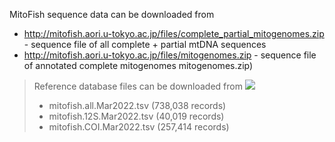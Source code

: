 MitoFish sequence data can be downloaded from

- http://mitofish.aori.u-tokyo.ac.jp/files/complete_partial_mitogenomes.zip - sequence file of all complete + partial mtDNA sequences
- http://mitofish.aori.u-tokyo.ac.jp/files/mitogenomes.zip - sequence file of annotated complete mitogenomes mitogenomes.zip)

> Reference database files can be downloaded from [<img src=https://zenodo.org/badge/DOI/10.5281/zenodo.6336244.svg>](https://doi.org/10.5281/zenodo.6336244)
> - mitofish.all.Mar2022.tsv (738,038 records)
> - mitofish.12S.Mar2022.tsv (40,019 records)
> - mitofish.COI.Mar2022.tsv (257,414 records)
